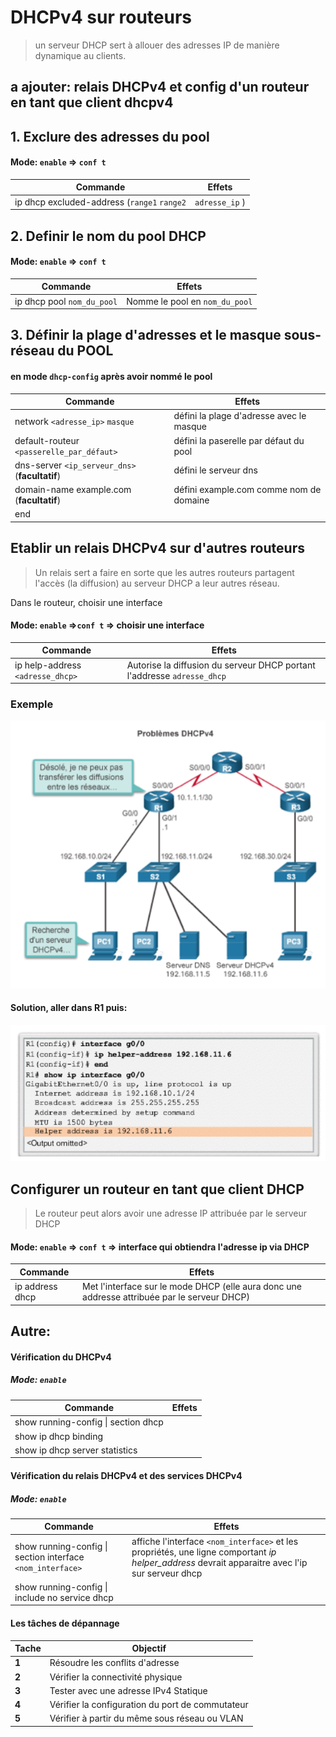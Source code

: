 # DHCPv4 sur routeurs

> un serveur DHCP sert à allouer des adresses IP de manière dynamique au clients.

## a ajouter: relais DHCPv4 et config d'un routeur en tant que client dhcpv4

## 1. Exclure des adresses du pool

#### Mode: `enable` => `conf t`

| Commande                                                     | Effets                                                       |
| ------------------------------------------------------------ | ------------------------------------------------------------ |
| ip dhcp excluded-address (`range1` `range2` | `adresse_ip`  ) | Permet d'exclure une range d'adresse ip **ou** une adresse ip en particulier |



## 2. Definir le nom du pool DHCP

####  Mode: `enable` => `conf t`

| Commande                   | Effets                         |
| -------------------------- | ------------------------------ |
| ip dhcp pool `nom_du_pool` | Nomme le pool en `nom_du_pool` |



## 3. Définir la plage d'adresses et le masque sous-réseau du POOL

#### en mode `dhcp-config` après avoir nommé le pool 

| Commande                                       | Effets                                   |
| ---------------------------------------------- | ---------------------------------------- |
| network `<adresse_ip>` `masque`                | défini la plage d'adresse avec le masque |
| default-routeur `<passerelle_par_défaut>`      | défini la paserelle par défaut du pool   |
| dns-server `<ip_serveur_dns>` (**facultatif**) | défini le serveur dns                    |
| domain-name example.com (**facultatif**)       | défini example.com comme nom de domaine  |
| end                                            |                                          |

## Etablir un relais DHCPv4 sur d'autres routeurs

> Un relais sert a faire en sorte que les autres routeurs partagent l'accès (la diffusion) au serveur DHCP a leur autres réseau. 

Dans le routeur, choisir une interface

#### Mode: `enable` =>`conf t` => choisir une interface 

| Commande                         | Effets                                                       |
| -------------------------------- | ------------------------------------------------------------ |
| ip help-address `<adresse_dhcp>` | Autorise la diffusion du serveur DHCP portant l'addresse `adresse_dhcp` |

### Exemple

![reseau en exemple](./images/exemple3.png)

#### Solution, aller dans R1 puis: 

![Commandes DHCP helper](./images/commandes_dhcp.png)

##  Configurer un routeur en tant que client DHCP

> Le routeur peut alors avoir une adresse IP attribuée par le serveur DHCP 

#### Mode: `enable` => `conf t` => interface qui obtiendra l'adresse ip via DHCP

| Commande        | Effets                                                       |
| --------------- | ------------------------------------------------------------ |
| ip address dhcp | Met l'interface sur le mode DHCP (elle aura donc une addresse attribuée par le serveur DHCP) |



## Autre: 

#### Vérification du DHCPv4

##### Mode: `enable`

| Commande                            | Effets |
| ----------------------------------- | ------ |
| show running-config \| section dhcp |        |
| show ip dhcp binding                |        |
| show ip dhcp server statistics      |        |

#### Vérification du relais DHCPv4 et des services DHCPv4

##### Mode: `enable`

| Commande                                                   | Effets                                                       |
| ---------------------------------------------------------- | ------------------------------------------------------------ |
| show running-config \| section interface `<nom_interface>` | affiche l'interface `<nom_interface>` et les propriétés, une ligne comportant *ip helper_address* devrait apparaitre avec l'ip sur serveur dhcp |
| show running-config \| include no service dhcp             |                                                              |



#### Les tâches de dépannage

| Tache | Objectif                                         |
| ----- | ------------------------------------------------ |
| **1** | Résoudre les conflits d'adresse                  |
| **2** | Vérifier la connectivité physique                |
| **3** | Tester avec une adresse IPv4 Statique            |
| **4** | Vérifier la configuration du port de commutateur |
| **5** | Vérifier à partir du même sous réseau ou VLAN    |

